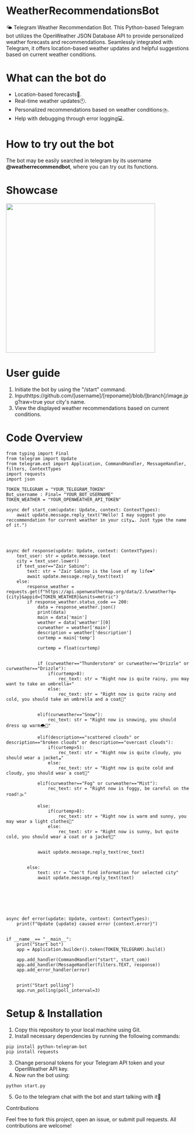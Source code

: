 # WeatherRecommendationsBot
🌤️ Telegram Weather Recommendation Bot.
This Python-based Telegram bot utilizes the OpenWeather JSON Database API to provide personalized weather forecasts and recommendations. Seamlessly integrated with Telegram, it offers location-based weather updates and helpful suggestions based on current weather conditions. 

# What can the bot do
- Location-based forecasts📍.
- Real-time weather updates🕚.
- Personalized recommendations based on weather conditions⛈️.
- Help with debugging through error logging💻.

# How to try out the bot
The bot may be easily searched in telegram by its username **@weatherrecommendbot**, where you can try out its functions.

# Showcase
<img src="https://github.com/YaremaYaremchuk/WeatherRecommendationsBot/blob/main/showcase.jpeg" width="408">


# User guide

1. Initiate the bot by using the "/start" command.
2. Inputhttps://github.com/[username]/[reponame]/blob/[branch]/image.jpg?raw=true your city's name.
3. View the displayed weather recommendations based on current conditions.


# Code Overview
```
from typing import Final
from telegram import Update
from telegram.ext import Application, CommandHandler, MessageHandler, filters, ContextTypes
import requests
import json

TOKEN_TELEGRAM = "YOUR_TELEGRAM_TOKEN"
Bot_username : Final= "YOUR_BOT_USERNAME"
TOKEN_WEATHER = "YOUR_OPENWEATHER_API_TOKEN"

async def start_com(update: Update, context: ContextTypes):
    await update.message.reply_text("Hello! I may suggest you reccommendation for current weather in your city☁️. Just type the name of it.")




async def response(update: Update, context: ContextTypes):
    text_user: str = update.message.text
    city = text_user.lower()
    if text_user=="Zair Sabino":
        text: str = "Zair Sabino is the love of my life❤️"
        await update.message.reply_text(text)
    else:
        response_weather = requests.get(f"https://api.openweathermap.org/data/2.5/weather?q={city}&appid={TOKEN_WEATHER}&units=metric")
        if response_weather.status_code == 200:
            data = response_weather.json()
            print(data)
            main = data['main']
            weather = data['weather'][0]
            curweather = weather['main']
            description = weather['description']
            curtemp = main['temp']

            curtemp = float(curtemp)
            

            if (curweather=="Thunderstorm" or curweather=="Drizzle" or curweather=="Drizzle"):
                if(curtemp>8):
                    rec_text: str = "Right now is quite rainy, you may want to take an umbrella☔️"
                else:
                    rec_text: str = "Right now is quite rainy and cold, you should take an umbrella and a coat🧥"
                

            elif(curweather=="Snow"):
                rec_text: str = "Right now is snowing, you should dress up warm🌨️🧣"

            elif(description=="scattered clouds" or description=="broken clouds" or description=="overcast clouds"):
                if(curtemp>5):
                    rec_text: str = "Right now is quite cloudy, you should wear a jacket☁️"
                else:
                    rec_text: str = "Right now is quite cold and cloudy, you should wear a coat🧥"

            elif(curweather=="Fog" or curweather=="Mist"):
                rec_text: str = "Right now is foggy, be careful on the road!🌫️"
            
            else:
                if(curtemp>8):
                    rec_text: str = "Right now is warm and sunny, you may wear a light clothes👕"
                else:
                    rec_text: str = "Right now is sunny, but quite cold, you should wear a coat or a jacket🧥"

            
            await update.message.reply_text(rec_text)
            
            
        else:
            text: str = "Can't find information for selected city"
            await update.message.reply_text(text)
        
        
        
        
    


async def error(update: Update, context: ContextTypes):
    print(f"Update {update} caused error {context.error}")


if __name__== "__main__":
    print("Start bot")
    app = Application.builder().token(TOKEN_TELEGRAM).build()
    
    app.add_handler(CommandHandler("start", start_com))
    app.add_handler(MessageHandler(filters.TEXT, response))
    app.add_error_handler(error)


    print("Start polling")
    app.run_polling(poll_interval=3)
```
# Setup & Installation

1. Copy this repository to your local machine using Git.
2. Install necessary dependencies by running the following commands:
```
pip install python-telegram-bot
pip install requests
```
3. Change personal tokens for your Telegram API token and your OpenWeather API key.
4. Now run the bot using:
```
python start.py
```
5. Go to the telegram chat with the bot and start talking with it💬

Contributions

Feel free to fork this project, open an issue, or submit pull requests. All contributions are welcome!
